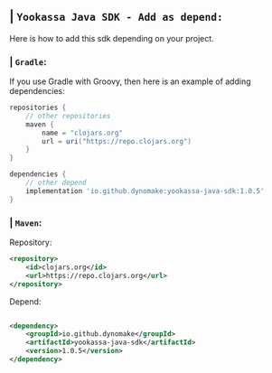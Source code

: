 ## | `Yookassa Java SDK - Add as depend:`
Here is how to add this sdk depending on your project.
### | `Gradle`:
If you use Gradle with Groovy, then here is an example of adding dependencies:
```groovy
repositories {
    // other repositories
    maven {
        name = "clojars.org"
        url = uri("https://repo.clojars.org")
    }
}

dependencies {
    // other depend
    implementation 'io.github.dynomake:yookassa-java-sdk:1.0.5'
}
```

### | `Maven`:

Repository:

```xml
<repository>
    <id>clojars.org</id>
    <url>https://repo.clojars.org</url>
</repository>
```

Depend:

```xml

<dependency>
    <groupId>io.github.dynomake</groupId>
    <artifactId>yookassa-java-sdk</artifactId>
    <version>1.0.5</version>
</dependency>
```